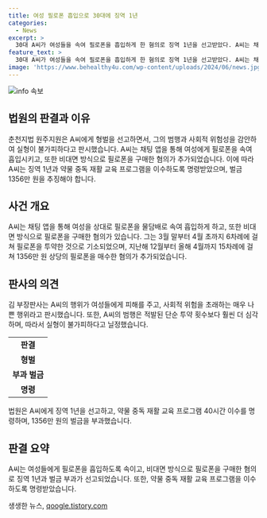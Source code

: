 ```yaml
---
title: 여성 필로폰 흡입으로 30대에 징역 1년
categories:
  - News
excerpt: >
  30대 A씨가 여성들을 속여 필로폰을 흡입하게 한 혐의로 징역 1년을 선고받았다. A씨는 채팅 앱을 통해 여성들을 대상으로 필로폰을 물담배로 속여 흡입하게 한 것으로 밝혀졌으며, 던지기 수법으로 필로폰을 구매한 혐의도 추가되었다. 법원은 약물 중독 재활교육 프로그램 이수와 1356만 원의 추징을 명령했다. 이에 대해 법원은 죄질이 나쁘고 사회적 위험이 크므로 실형 선고가 불가피하다고 밝혔다.
feature_text: >
  30대 A씨가 여성들을 속여 필로폰을 흡입하게 한 혐의로 징역 1년을 선고받았다. A씨는 채팅 앱을 통해 여성들을 대상으로 필로폰을 물담배로 속여 흡입하게 한 것으로 밝혀졌으며, 던지기 수법으로 필로폰을 구매한 혐의도 추가되었다. 법원은 약물 중독 재활교육 프로그램 이수와 1356만 원의 추징을 명령했다. 이에 대해 법원은 죄질이 나쁘고 사회적 위험이 크므로 실형 선고가 불가피하다고 밝혔다.
image: 'https://www.behealthy4u.com/wp-content/uploads/2024/06/news.jpg'
---
```


<p><img src="https://www.behealthy4u.com/wp-content/uploads/2024/06/news.jpg" alt="info 속보" /></p>

<h2 data-ke-size="size26">법원의 판결과 이유</h2>

<p data-ke-size="size16">춘천지법 원주지원은 A씨에게 형벌을 선고하면서, 그의 범행과 사회적 위험성을 감안하여 실형이 불가피하다고 판시했습니다. A씨는 채팅 앱을 통해 여성에게 필로폰을 속여 흡입시키고, 또한 비대면 방식으로 필로폰을 구매한 혐의가 추가되었습니다. 이에 따라 A씨는 징역 1년과 약물 중독 재활 교육 프로그램을 이수하도록 명령받았으며, 벌금 1356만 원을 추징해야 합니다.</p>

<h2 data-ke-size="size26">사건 개요</h2>

<p data-ke-size="size16">A씨는 채팅 앱을 통해 여성을 상대로 필로폰을 물담배로 속여 흡입하게 하고, 또한 비대면 방식으로 필로폰을 구매한 혐의가 있습니다. 그는 3월 말부터 4월 초까지 6차례에 걸쳐 필로폰을 투약한 것으로 기소되었으며, 지난해 12월부터 올해 4월까지 15차례에 걸쳐 1356만 원 상당의 필로폰을 매수한 혐의가 추가되었습니다.</p>

<h2 data-ke-size="size26">판사의 의견</h2>

<p data-ke-size="size16">김 부장판사는 A씨의 행위가 여성들에게 피해를 주고, 사회적 위험을 초래하는 매우 나쁜 행위라고 판시했습니다. 또한, A씨의 범행은 적발된 단순 투약 횟수보다 훨씬 더 심각하며, 따라서 실형이 불가피하다고 닐정했습니다.</p>

<table>
     <tr>
         <td style="text-align: center; height: 17px;"><b>판결</b></td>
     </tr>
     <tr>
         <td style="text-align: center; height: 17px;"><b>형벌</b></td>
     </tr>
     <tr>
         <td style="text-align: center; height: 17px;"><b>부과 벌금</b></td>
     </tr>
     <tr>
         <td style="text-align: center; height: 17px;"><b>명령</b></td>
     </tr>
</table>

<p data-ke-size="size16">법원은 A씨에게 징역 1년을 선고하고, 약물 중독 재활 교육 프로그램 40시간 이수를 명령하며, 1356만 원의 벌금을 부과했습니다.</p>

<h2 data-ke-size="size26">판결 요약</h2>

<p data-ke-size="size16">A씨는 여성들에게 필로폰을 흡입하도록 속이고, 비대면 방식으로 필로폰을 구매한 혐의로 징역 1년과 벌금 부과가 선고되었습니다. 또한, 약물 중독 재활 교육 프로그램을 이수하도록 명령받았습니다.</p>
생생한 뉴스, <a href="https://qoogle.tistory.com" rel="dofollow">qoogle.tistory.com</a>


